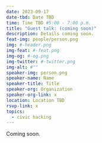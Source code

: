 ```yaml
---
date: 2023-09-17
date-tbd: Date TBD
time: Time TBD #5:00 - 7:00 p.m.
title: "Guest talk: (coming soon)"
description: Details coming soon.
feat-img: people/person.png
img: #-header.png
img-feat: #-feat.png
img-og: #-og.png
img-twitter: #-twitter.png
img-alt: #""
speaker-img: person.png
speaker-name: Name
speaker-title: Title
speaker-org: Organization
speaker-org-link: x
location: Location TBD
rsvp-link: x
topics:
  - civic hacking
---
```


Coming soon.